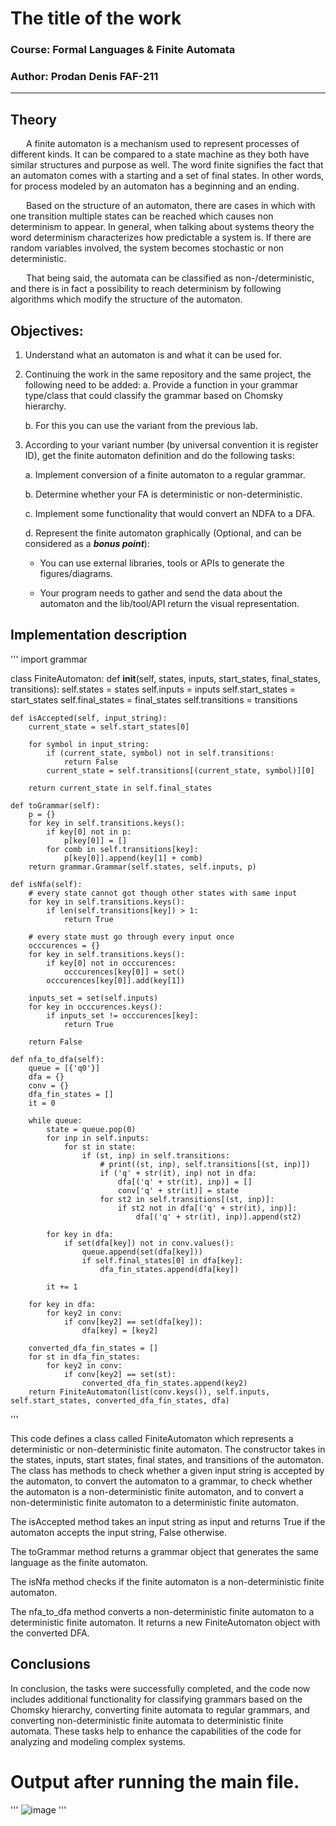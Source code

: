 # The title of the work

### Course: Formal Languages & Finite Automata
### Author: Prodan Denis FAF-211

----

## Theory
&ensp;&ensp;&ensp; A finite automaton is a mechanism used to represent processes of different kinds. It can be compared to a state machine as they both have similar structures and purpose as well. The word finite signifies the fact that an automaton comes with a starting and a set of final states. In other words, for process modeled by an automaton has a beginning and an ending.

&ensp;&ensp;&ensp; Based on the structure of an automaton, there are cases in which with one transition multiple states can be reached which causes non determinism to appear. In general, when talking about systems theory the word determinism characterizes how predictable a system is. If there are random variables involved, the system becomes stochastic or non deterministic.

&ensp;&ensp;&ensp; That being said, the automata can be classified as non-/deterministic, and there is in fact a possibility to reach determinism by following algorithms which modify the structure of the automaton.



## Objectives:
1. Understand what an automaton is and what it can be used for.

2. Continuing the work in the same repository and the same project, the following need to be added:
    a. Provide a function in your grammar type/class that could classify the grammar based on Chomsky hierarchy.

    b. For this you can use the variant from the previous lab.

3. According to your variant number (by universal convention it is register ID), get the finite automaton definition and do the following tasks:

    a. Implement conversion of a finite automaton to a regular grammar.

    b. Determine whether your FA is deterministic or non-deterministic.

    c. Implement some functionality that would convert an NDFA to a DFA.
    
    d. Represent the finite automaton graphically (Optional, and can be considered as a __*bonus point*__):
      
    - You can use external libraries, tools or APIs to generate the figures/diagrams.
        
    - Your program needs to gather and send the data about the automaton and the lib/tool/API return the visual representation.





## Implementation description

'''
import grammar

class FiniteAutomaton:
    def __init__(self, states, inputs, start_states, final_states, transitions):
        self.states = states
        self.inputs = inputs
        self.start_states = start_states
        self.final_states = final_states
        self.transitions = transitions

    
    def isAccepted(self, input_string):
        current_state = self.start_states[0]

        for symbol in input_string:
            if (current_state, symbol) not in self.transitions:
                return False
            current_state = self.transitions[(current_state, symbol)][0]

        return current_state in self.final_states
    
    def toGrammar(self):
        p = {}
        for key in self.transitions.keys():
            if key[0] not in p:
                p[key[0]] = []
            for comb in self.transitions[key]:
                p[key[0]].append(key[1] + comb)
        return grammar.Grammar(self.states, self.inputs, p)
    
    def isNfa(self):
        # every state cannot got though other states with same input
        for key in self.transitions.keys():
            if len(self.transitions[key]) > 1:
                return True

        # every state must go through every input once
        occcurences = {}
        for key in self.transitions.keys():
            if key[0] not in occcurences:
                occcurences[key[0]] = set()
            occcurences[key[0]].add(key[1])
        
        inputs_set = set(self.inputs)
        for key in occcurences.keys():
            if inputs_set != occcurences[key]:
                return True

        return False
    
    def nfa_to_dfa(self):
        queue = [{'q0'}]
        dfa = {}
        conv = {}
        dfa_fin_states = []
        it = 0

        while queue:
            state = queue.pop(0)
            for inp in self.inputs:
                for st in state:
                    if (st, inp) in self.transitions:
                        # print((st, inp), self.transitions[(st, inp)])
                        if ('q' + str(it), inp) not in dfa:
                            dfa[('q' + str(it), inp)] = []
                            conv['q' + str(it)] = state
                        for st2 in self.transitions[(st, inp)]:
                            if st2 not in dfa[('q' + str(it), inp)]:
                                dfa[('q' + str(it), inp)].append(st2)

            for key in dfa:
                if set(dfa[key]) not in conv.values():
                    queue.append(set(dfa[key]))
                    if self.final_states[0] in dfa[key]:
                        dfa_fin_states.append(dfa[key])
            
            it += 1
        
        for key in dfa:
            for key2 in conv:
                if conv[key2] == set(dfa[key]):
                    dfa[key] = [key2]
        
        converted_dfa_fin_states = []
        for st in dfa_fin_states:
            for key2 in conv:
                if conv[key2] == set(st):
                    converted_dfa_fin_states.append(key2)
        return FiniteAutomaton(list(conv.keys()), self.inputs, self.start_states, converted_dfa_fin_states, dfa)
'''


This code defines a class called FiniteAutomaton which represents a deterministic or non-deterministic finite automaton. The constructor takes in the states, inputs, start states, final states, and transitions of the automaton. The class has methods to check whether a given input string is accepted by the automaton, to convert the automaton to a grammar, to check whether the automaton is a non-deterministic finite automaton, and to convert a non-deterministic finite automaton to a deterministic finite automaton.

The isAccepted method takes an input string as input and returns True if the automaton accepts the input string, False otherwise.

The toGrammar method returns a grammar object that generates the same language as the finite automaton.

The isNfa method checks if the finite automaton is a non-deterministic finite automaton.

The nfa_to_dfa method converts a non-deterministic finite automaton to a deterministic finite automaton. It returns a new FiniteAutomaton object with the converted DFA.


## Conclusions

In conclusion, the tasks were successfully completed, and the code now includes additional functionality for classifying grammars based on the Chomsky hierarchy, converting finite automata to regular grammars, and converting non-deterministic finite automata to deterministic finite automata. These tasks help to enhance the capabilities of the code for analyzing and modeling complex systems.

# Output after running the main file.
'''
![image](https://user-images.githubusercontent.com/64483300/223067632-6ccc7b2b-4af1-408b-8450-bb15cc9f0088.png)
'''
